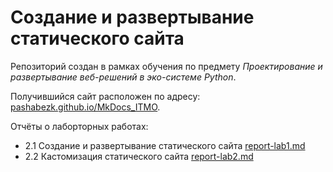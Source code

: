 # Создание и развертывание статического сайта

Репозиторий создан в рамках обучения по предмету _Проектирование и развертывание веб-решений в эко-системе Python_.

Получившийся сайт расположен по адресу: [pashabezk.github.io/MkDocs_ITMO](https://pashabezk.github.io/MkDocs_ITMO/report/).

Отчёты о лаборторных работах:
- 2.1 Создание и развертывание статического сайта [report-lab1.md](/docs/report-lab1.md)
- 2.2 Кастомизация статического сайта [report-lab2.md](/docs/report-lab2.md)
